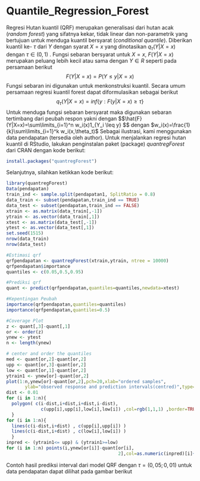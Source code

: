 # Quantile_Regression_Forest
Regresi Hutan kuantil (QRF)  merupakan generalisasi dari hutan acak (_random forest_) yang sifatnya kekar, tidak linear dan non-parametrik yang bertujuan untuk menduga kuantil bersyarat (_conditional quantile_). Diberikan kuantil ke- $\tau$ 
 dari $Y$ dengan syarat $X=x$  yang dinotasikan $q_\tau(Y|X=x)$ dengan $\tau\in(0,1)$ . Fungsi sebaran bersyarat untuk $X=x$, $F(Y|X=x)$  merupakan peluang lebih kecil atau sama dengan $Y \in R$ seperti pada persamaan berikut
	$$F(Y|X=x)=P(Y \leq y|X=x)$$
Fungsi sebaran ini digunakan untuk menkonstruksi kuantil. Secara umum persamaan regresi kuantil forest dapat diformulasikan sebagai berikut
	$$q_\tau(Y|X=x)=inf\{y:F(y|X=x)\geq\tau\}$$
Untuk menduga fungsi sebaran bersyarat maka digunakan sebaran tertimbang dari peubah respon yakni dengan 
	$$\hat{F}(Y|X=x)=\sum\limits_{i=1}^n w_i(x)1_{Y_i \leq y\} $$
dengan $w_i(x)=\frac{1}{k}\sum\limits_{i=1}^k w_i(x,\theta_t)$
Sebagai ilustrasi, kami menggunakan data pendapatan (tersedia oleh author). Untuk menjalankan regresi hutan kuantil di RStudio, lakukan penginstalan paket (package) _quantregForest_ dari CRAN dengan kode berikut:
```r
install.packages("quantregForest")
```
Selanjutnya, silahkan ketikkan kode berikut:
```r
library(quantregForest)
Data(pendapatan)
train_ind <- sample.split(pendapatan1, SplitRatio = 0.8)
data_train <- subset(pendapatan,train_ind == TRUE)
data_test <- subset(pendapatan,train_ind == FALSE)
xtrain <- as.matrix(data_train[,-1])
ytrain <- as.vector(data_train[,1])
xtest <- as.matrix(data_test[,-1])
ytest <- as.vector(data_test[,1])
set.seed(1515)
nrow(data_train)
nrow(data_test)

#Estimasi qrf 
qrfpendapatan <- quantregForest(xtrain,ytrain, ntree = 10000)
qrfpendapatan$importance
quantiles <- c(0.05,0.5,0.95)

#Prediksi qrf
quant <- predict(qrfpendapatan,quantiles=quantiles,newdata=xtest)

#Kepentingan Peubah
importance(qrfpendapatan,quantiles=quantiles)
importance(qrfpendapatan,quantiles=0.5)

#Coverage Plot
z <- quant[,3]-quant[,1]
or <- order(z)
ynew <- ytest
n <- length(ynew)

# center and order the quantiles
med <- quant[or,2]-quant[or,2]
upp <- quant[or,3]-quant[or,2]
low <- quant[or,1]-quant[or,2]
ytrain1 <- ynew[or]-quant[or,2]
plot(1:n,ynew[or]-quant[or,2],pch=20,xlab="ordered samples",
       ylab="observed response and prediction intervals(centred)",type="n",main="95% prediction intervals of QRF", ylim=c(-5,10))
dist <- 0.01
for (i in 1:n){
  polygon( c(i-dist,i+dist,i+dist,i-dist),
             c(upp[i],upp[i],low[i],low[i]) ,col=rgb(1,1,1) ,border=TRUE)
  }
for (i in 1:n){
  lines(c(i-dist,i+dist) , c(upp[i],upp[i]) )
  lines(c(i-dist,i+dist) , c(low[i],low[i]) )
  }
inpred <- (ytrain1<= upp) & (ytrain1>=low)
for (i in 1:n) points(i,ynew[or[i]]-quant[or[i],
                                          2],col=as.numeric(inpred)[i]+2,pch=20)
```
Contoh hasil prediksi interval dari model QRF dengan $\tau=(0,05;0,01)$ untuk data pendapatan dapat dilihat pada gambar berikut
